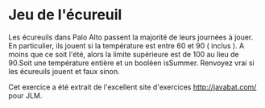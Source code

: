 
# Jeu de l'écureuil #
Les écureuils dans Palo Alto passent la majorité de leurs journées à
jouer. En particulier, ils jouent si la température est entre 60 et 90 (
inclus ). A moins que ce soit l'été, alors la limite supérieure est de 100
au lieu de 90.Soit une température entière et un booléen isSummer.
Renvoyez vrai si les écureuils jouent et faux sinon.

Cet exercice a été extrait de l'excellent site d'exercices
http://javabat.com/ pour JLM.


